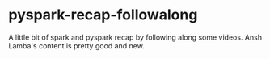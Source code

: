 # pyspark-recap-followalong
A little bit of spark and pyspark recap by following along some videos. Ansh Lamba's content is pretty good and new.
